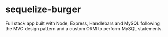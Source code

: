 # sequelize-burger

Full stack app built with Node, Express, Handlebars and MySQL following the MVC design pattern and a custom ORM to perform MySQL statements.
